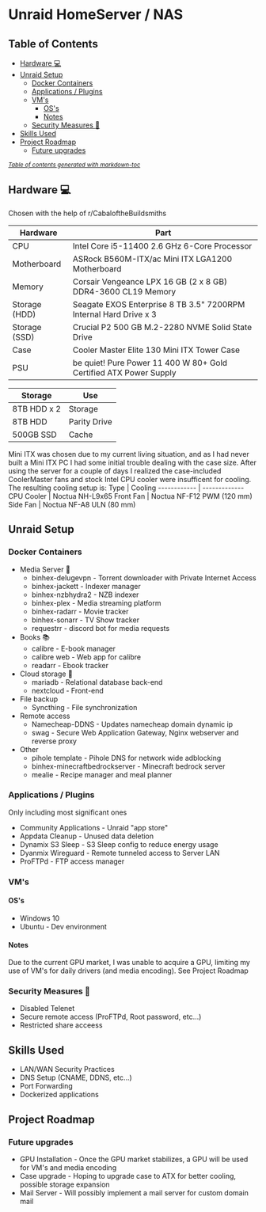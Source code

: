 # Unraid HomeServer / NAS
## Table of Contents
- [Hardware :computer:](#hardware--computer-)
- [Unraid Setup](#unraid-setup)
  * [Docker Containers](#docker-containers)
  * [Applications / Plugins](#applications---plugins)
  * [VM's](#vm-s)
    + [OS's](#os-s)
    + [Notes](#notes)
  * [Security Measures :closed_lock_with_key:](#security-measures--closed-lock-with-key-)
- [Skills Used](#skills-used)
- [Project Roadmap](#project-roadmap)
  * [Future upgrades](#future-upgrades)

<small><i><a href='http://ecotrust-canada.github.io/markdown-toc/'>Table of contents generated with markdown-toc</a></i></small>

## Hardware :computer:
Chosen with the help of r/CabaloftheBuildsmiths

Hardware | Part
------------ | -------------
CPU | Intel Core i5-11400 2.6 GHz 6-Core Processor
Motherboard | ASRock B560M-ITX/ac Mini ITX LGA1200 Motherboard
Memory | Corsair Vengeance LPX 16 GB (2 x 8 GB) DDR4-3600 CL19 Memory
Storage (HDD) | Seagate EXOS Enterprise 8 TB 3.5" 7200RPM Internal Hard Drive x 3
Storage (SSD) | Crucial P2 500 GB M.2-2280 NVME Solid State Drive
Case | Cooler Master Elite 130 Mini ITX Tower Case
PSU | be quiet! Pure Power 11 400 W 80+ Gold Certified ATX Power Supply

Storage | Use |
------------ | -------------
8TB HDD x 2 | Storage
8TB HDD | Parity Drive
500GB SSD | Cache

Mini ITX was chosen due to my current living situation, and as I had never built a Mini ITX PC I had some initial trouble dealing with the case size.
After using the server for a couple of days I realized the case-included CoolerMaster fans and stock Intel CPU cooler were insufficent for cooling.
The resulting cooling setup is:
Type | Cooling
------------ | -------------
CPU Cooler | Noctua NH-L9x65 
Front Fan | Noctua NF-F12 PWM (120 mm)
Side Fan | Noctua NF-A8 ULN (80 mm)

## Unraid Setup
### Docker Containers
* Media Server :movie_camera:
  * binhex-delugevpn - Torrent downloader with Private Internet Access
  * binhex-jackett - Indexer manager
  * binhex-nzbhydra2 - NZB indexer
  * binhex-plex - Media streaming platform
  * binhex-radarr - Movie tracker
  * binhex-sonarr - TV Show tracker
  * requestrr - discord bot for media requests
* Books :books:
  * calibre -  E-book manager
  * calibre web - Web app for calibre
  * readarr - Ebook tracker
* Cloud storage :floppy_disk:
  * mariadb - Relational database back-end
  * nextcloud - Front-end
* File backup
  * Syncthing - File synchronization
* Remote access
  * Namecheap-DDNS - Updates namecheap domain dynamic ip
  * swag - Secure Web Application Gateway, Nginx webserver and reverse proxy
* Other
  * pihole template - Pihole DNS for network wide adblocking
  * binhex-minecraftbedrockserver - Minecraft bedrock server
  * mealie - Recipe manager and meal planner

### Applications / Plugins
Only including most significant ones
* Community Applications - Unraid "app store"
* Appdata Cleanup - Unused data deletion
* Dynamix S3 Sleep - S3 Sleep config to reduce energy usage
* Dyanmix Wireguard - Remote tunneled access to Server LAN
* ProFTPd - FTP access manager

### VM's
#### OS's
* Windows 10
* Ubuntu - Dev environment
#### Notes
Due to the current GPU market, I was unable to acquire a GPU, limiting my use of VM's for daily drivers (and media encoding).
See Project Roadmap

### Security Measures :closed_lock_with_key:
* Disabled Telenet
* Secure remote access (ProFTPd, Root password, etc...)
* Restricted share acceess

## Skills Used
* LAN/WAN Security Practices
* DNS Setup (CNAME, DDNS, etc...)
* Port Forwarding
* Dockerized applications

## Project Roadmap
### Future upgrades
* GPU Installation - Once the GPU market stabilizes, a GPU will be used for VM's and media encoding
* Case upgrade - Hoping to upgrade case to ATX for better cooling, possible storage expansion
* Mail Server - Will possibly implement a mail server for custom domain mail
